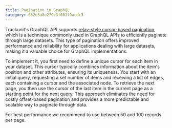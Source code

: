 ```yaml
---
title: Pagination in GraphQL
category: 652e3a8e279c3f001f9acdc3
---
```


Trackunit's GraphQL API supports [relay-style cursor-based pagination](https://relay.dev/graphql/connections.htm), which is a technique commonly used in GraphQL APIs to efficiently paginate through large datasets. 
This type of pagination offers improved performance and reliability for applications dealing with large datasets, making it a valuable choice for GraphQL implementations.

To implement it, you first need to define a unique cursor for each item in your dataset. 
This cursor typically combines information about the item's position and other attributes, ensuring its uniqueness. 
You start with an initial query, requesting a set number of items and receiving a list of edges, each containing a cursor and the associated node. 
To retrieve the next page, you then use the cursor of the last item in the current page as a starting point for the next query. 
This approach eliminates the need for costly offset-based pagination and provides a more predictable and scalable way to paginate through data. 

For best performance we recommend to use between 50 and 100 records per page.
